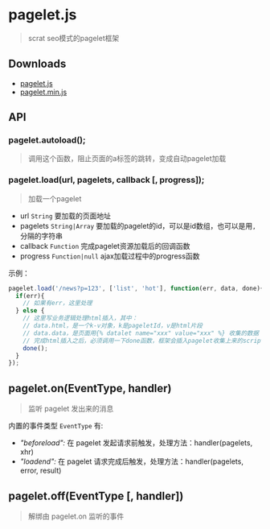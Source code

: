 # pagelet.js

> scrat seo模式的pagelet框架

## Downloads
- [pagelet.js](https://raw.githubusercontent.com/scrat-team/pagelet.js/master/dist/pagelet.js)
- [pagelet.min.js](https://raw.githubusercontent.com/scrat-team/pagelet.js/master/dist/pagelet.min.js)


## API

### pagelet.autoload();

> 调用这个函数，阻止页面的a标签的跳转，变成自动pagelet加载

### pagelet.load(url, pagelets, callback [, progress]);

> 加载一个pagelet

* url ``String`` 要加载的页面地址
* pagelets ``String|Array`` 要加载的pagelet的id，可以是id数组，也可以是用``,``分隔的字符串
* callback ``Function`` 完成pagelet资源加载后的回调函数
* progress ``Function|null`` ajax加载过程中的progress函数

示例：

```js
pagelet.load('/news?p=123', ['list', 'hot'], function(err, data, done){
  if(err){
    // 如果有err，这里处理
  } else {
    // 这里写业务逻辑处理html插入，其中：
    // data.html，是一个k-v对象，k是pageletId，v是html片段
    // data.data，是页面用{% datalet name="xxx" value="xxx" %} 收集的数据
    // 完成html插入之后，必须调用一下done函数，框架会插入pagelet收集上来的script标签中的内容并执行
    done();
  }
});
```

## pagelet.on(EventType, handler)

> 监听 pagelet 发出来的消息

内置的事件类型 `EventType` 有:
- *"beforeload":* 在 pagelet 发起请求前触发，处理方法：handler(pagelets, xhr)
- *"loadend":* 在 pagelet 请求完成后触发，处理方法：handler(pagelets, error, result)

## pagelet.off(EventType [, handler])

> 解绑由 pagelet.on 监听的事件
